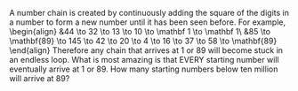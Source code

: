 A number chain is created by continuously adding the square of the digits in a number to form a new number until it has been seen before.
For example,
\begin{align}
&44 \to 32 \to 13 \to 10 \to \mathbf 1 \to \mathbf 1\\
&85 \to \mathbf{89} \to 145 \to 42 \to 20 \to 4 \to 16 \to 37 \to 58 \to \mathbf{89}
\end{align}
Therefore any chain that arrives at $1$ or $89$ will become stuck in an endless loop. What is most amazing is that EVERY starting number will eventually arrive at $1$ or $89$.
How many starting numbers below ten million will arrive at $89$?